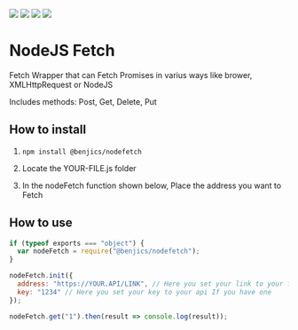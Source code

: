 
![](https://img.shields.io/npm/v/@benjics/nodefetch?label=NPM%20Verison&style=flat-square)
![](https://img.shields.io/bundlephobia/min/@benjics/nodefetch?label=Install%20Size&style=flat-square)
![](https://img.shields.io/npm/l/@benjics/nodefetch?style=flat-square)
![](https://img.shields.io/jsdelivr/npm/hy/@benjics/nodefetch?label=Downloads&style=flat-square)

# NodeJS Fetch

Fetch Wrapper that can Fetch Promises in varius ways like brower, XMLHttpRequest or NodeJS

Includes methods: Post, Get, Delete, Put


## How to install

1.    `npm install @benjics/nodefetch`

2.    Locate the YOUR-FILE.js folder

3.    In the nodeFetch function shown below, Place the address you want to Fetch


## How to use

```javascript
if (typeof exports === "object") {
  var nodeFetch = require("@benjics/nodefetch");
}

nodeFetch.init({
  address: "https://YOUR.API/LINK", // Here you set your link to your fetch address
  key: "1234" // Here you set your key to your api If you have one
});

nodeFetch.get("1").then(result => console.log(result));
```
<!-- 
## How to use in a browser

Set this in your html file

```html
<script src="https://unpkg.com/@benjics/nodefetch@0.1.0/umd.js" defer></script>
```
And then add the javascript file you made with "how to use" section under the script showed above -->
